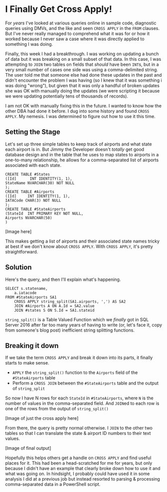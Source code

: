 # I Finally Get Cross Apply!
For *years* I've looked at various queries online in sample code, diagnostic queries using DMVs, and the like and seen  `CROSS APPLY` in the `FROM` clauses. But I've never really managed to comprehend what it was for or how it worked because I never saw a case where it was directly applied to something I was doing.

Finally, this week I had a breakthrough. I was working on updating a bunch of data but it was breaking on a small subset of that data. In this case, I was attempting to `JOIN` two tables on fields that *should* have been `INT`s, but in a very small number of cases one side was using a comma-delimited string. The user told me that someone else had done these updates in the past and didn't encounter the problem I was having (so I knew that it was something i was doing "wrong"), but given that it was only a handful of broken updates she was OK with manually doing the updates (we were scripting it because we were updating potentially tens of thousands of records).

I am not OK with manually fixing this in the future. I wanted to know how the other DBA had done it before. I dug into some history and found `CROSS APPLY`. My nemesis. I was determined to figure out how to use it this time.

## Setting the Stage
Let's set up three simple tables to keep track of airports and what state each airport is in. But Jimmy the Developer doesn't *totally* get good database design and in the table that he uses to map states to airports in a one-to-many relationship, he allows for a comma-separated list of airports associated with each state.

    CREATE TABLE #States
    ([Id]      INT IDENTITY(1, 1),
    StateName NVARCHAR(30) NOT NULL
    );
    CREATE TABLE #Airports
    ([Id]     INT IDENTITY(1, 1),
    IATACode CHAR(3) NOT NULL
    );
    CREATE TABLE #StateAirports
    (StateId  INT PRIMARY KEY NOT NULL,
    Airports NVARCHAR(50)
    )
[Image here]

This makes getting a list of airports and their associated state names tricky at best if we don't know about `CROSS APPLY`. With `CROSS APPLY`, it's pretty straightforward.

## Solution
Here's the query, and then I'll explain what's happening.

    SELECT s.statename,
        a.iatacode
    FROM #StateAirports SA1
        CROSS APPLY string_split(SA1.airports, ',') AS SA2
        JOIN #Airports A ON A.Id = SA2.value
        JOIN #states S ON S.Id = SA1.stateid
`string_split()` is a Table Valued Function which we *finally* got in SQL Server 2016 after far too many years of having to write (or, let's face it, copy from someone's blog post) inefficient string splitting functions.
## Breaking it down
If we take the term `CROSS APPLY` and break it down into its parts, it finally starts to make sense.
* `APPLY` the `string_split()` function to the `Airports` field of the `#StateAirports` table
* Perform a `CROSS JOIN` between the `#StateAirports`  table and the output of `string_split`

So now I have N rows for each `StateId` in `#StateAirports`, where `N` is the number of values in the comma-separated field. And `JOIN`ed to each row is one of the rows from the output of `string_split()`

[Image of just the cross apply here]

From there, the query is pretty normal otherwise. I `JOIN` to the other two tables so that I can translate the state & airport ID numbers to their text values.

[Image of final output]

Hopefully this helps others get a handle on `CROSS APPLY` and find useful places for it. This had been a head-scratched for me for years, but only because I didn't have an example that clearly broke down how to use it and what was going on. In hindsight, I probably could have used it in some analysis I did at a previous job but instead resorted to parsing & processing comma-separated data in a PowerShell script.